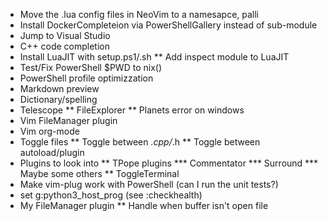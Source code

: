 * Move the .lua config files in NeoVim to a namesapce, palli
* Install DockerCompleteion via PowerShellGallery instead of sub-module
* Jump to Visual Studio
* C++ code completion
* Install LuaJIT with setup.ps1/.sh
** Add inspect module to LuaJIT
* Test/Fix PowerShell $PWD to nix()
* PowerShell profile optimizzation
* Markdown preview
* Dictionary/spelling
* Telescope
** FileExplorer
** Planets error on windows
* Vim FileManager plugin
* Vim org-mode
* Toggle files
** Toggle between *.cpp/*.h
** Toggle between autoload/plugin
* Plugins to look into
** TPope plugins
*** Commentator
*** Surround
*** Maybe some others
** ToggleTerminal
* Make vim-plug work with PowerShell (can I run the unit tests?)
* set g:python3_host_prog (see :checkhealth)
* My FileManager plugin
** Handle when buffer isn't open file
